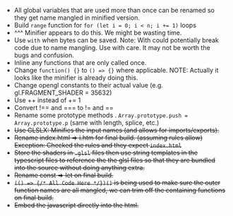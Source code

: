  * All global variables that are used more than once can be renamed so they get name mangled in minified version.
 * Build `range` function for `for (let i = 0; i < n; i += 1)` loops
 * ^^^ Minifier appears to do this.  We might be wasting time.
 * Use `with` when bytes can be saved. Note: With could potentially break code due to name mangling.  Use with care.  It may not be worth the bugs and confusion.
 * Inline any functions that are only called once.
 * Change `function() {}` to `() => {}` where applicable.  NOTE: Actually it looks like the minifier is already doing this.
 * Change opengl constants to their actual value (e.g. gl.FRAGMENT_SHADER = 35632)
 * Use ++ instead of += 1
 * Convert !== and === to != and ==
 * Rename some prototype methods .  `Array.prototype.push = Array.prototype.p` (same with length, splice, etc.)
 * ~~Use GLSLX: Minifies the input names (and allows for imports/exports).~~
 * ~~Rename index.html => i.htm for final build. (assuming rules allow) Exception: Checked the rules and they expect `index.html`~~
 * ~~Store the shaders in `.glsl` files then use string templates in the typescript files to reference the the glsl files so that they are bundled into the source without doing anything extra.~~
 * ~~Rename const => let on final build.~~
 * ~~`(() => {/* All Code Here */})()`  is being used to make sure the outer function names are all mangled, we can trim off the containing functions on final build.~~
 * ~~Embed the javascript directly into the html.~~
